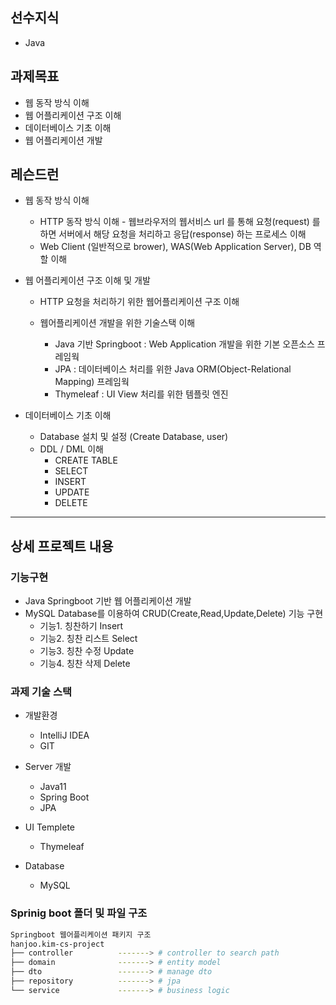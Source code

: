 ## 선수지식
- Java

## 과제목표
- 웹 동작 방식 이해
- 웹 어플리케이션 구조 이해
- 데이터베이스 기초 이해
- 웹 어플리케이션 개발

## 레슨드런
- 웹 동작 방식 이해
    - HTTP 동작 방식 이해 - 웹브라우저의 웹서비스 url 를 통해 요청(request) 를 하면 서버에서 해당 요청을 처리하고 응답(response) 하는 프로세스 이해
    - Web Client (일반적으로 brower), WAS(Web Application Server), DB 역할 이해

- 웹 어플리케이션 구조 이해 및 개발
    - HTTP 요청을 처리하기 위한 웹어플리케이션 구조 이해

    - 웹어플리케이션 개발을 위한 기술스택 이해
        - Java 기반 Springboot : Web Application 개발을 위한 기본 오픈소스 프레임웍
        - JPA : 데이터베이스 처리를 위한 Java ORM(Object-Relational Mapping) 프레임웍 
        - Thymeleaf : UI View 처리를 위한 템플릿 엔진

- 데이터베이스 기초 이해
    - Database 설치 및 설정 (Create Database, user) 
    - DDL / DML 이해
        - CREATE TABLE
        - SELECT
        - INSERT
        - UPDATE
        - DELETE
        
---

## 상세 프로젝트 내용
### 기능구현
- Java Springboot 기반 웹 어플리케이션 개발
- MySQL Database를 이용하여 CRUD(Create,Read,Update,Delete) 기능 구현
    - 기능1. 칭찬하기 Insert
    - 기능2. 칭찬 리스트 Select
    - 기능3. 칭찬 수정 Update
    - 기능4. 칭찬 삭제 Delete
    
### 과제 기술 스택
- 개발환경
    - IntelliJ IDEA
    - GIT

- Server 개발
    - Java11
    - Spring Boot
    - JPA

- UI Templete
    - Thymeleaf

- Database
    - MySQL

    
### Sprinig boot 폴더 및 파일 구조
``` bash
Springboot 웹어플리케이션 패키지 구조
hanjoo.kim-cs-project
├── controller          -------> # controller to search path
├── domain              -------> # entity model
├── dto                 -------> # manage dto
├── repository          -------> # jpa
└── service             -------> # business logic
```
